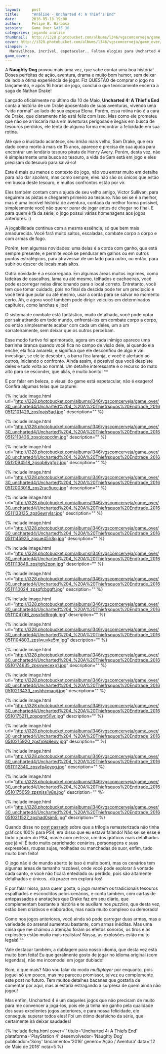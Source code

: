 ```yaml
---
layout:     post
title:      "Análise - Uncharted 4: A Thief's End"
date:       2016-05-18 19:00
author:     Felipe B. Barbosa
session:    Game Over &#35 30
categories: jogando analise
thumbnail:  http://i328.photobucket.com/albums/l346/vgscomcerveja/game_over/30_uncharted4/post_thumbnail_zpsv8qg40yr.jpg
cover: http://i328.photobucket.com/albums/l346/vgscomcerveja/game_over/30_uncharted4/post_header_zpsdtauy0t7.jpg
sinopse: >
  Maravilhoso, incrível, espetacular.. Faltam elogios para Uncharted 4 que atendeu, ou melhor, superou todas as expectativas que tinha sobre o jogo.
game_cover:
---
```

A **Naughty Dog** provou mais uma vez, que sabe contar uma boa história! Doses perfeitas de ação, aventura, drama e muito bom humor, sem deixar de lado a ótima experiência de jogar. Fiz QUESTÃO de comprar o jogo no lançamento, e após 16 horas de jogo, concluí o que teoricamente encerra a saga de Nathan Drake!

Lançado oficialmente no último dia 10 de Maio, **Uncharted 4: A Thief's End** conta a história de um Drake aposentado de suas aventuras, vivendo uma "vida normal" ao lado de sua esposa Elena. Porém, essa rotina não é a cara de Drake, que claramente não está feliz com isso. Mas como ele prometeu que não se arriscaria mais em aventuras perigosas e ilegais em busca de tesouros perdidos, ele tenta de alguma forma encontrar a felicidade em sua rotina.

Até que o inusitado acontece, seu irmão mais velho, Sam Drake, que era dado como morto à mais de 15 anos, aparece e precisa de sua ajuda para encontrar um lendário tesouro pirata de Henry Avery. Porém, desta vez, não é simplesmente uma busca ao tesouro, a vida de Sam está em jogo e eles precisam do tesouro para salvá-lo!

Este é mais ou menos o contexto do jogo, não vou entrar muito em detalhe para não dar *spoilers*, mas como sempre, eles não são os únicos que estão em busca deste tesouro, e muitos confrontos estão por vir.

Eles também contam com a ajuda de seu velho amigo, Victor Sullivan, para seguirem as pistas e chegarem primeiro ao tesouro. Não sei se é a melhor, mas é uma incrível história de aventura, contada da melhor forma possível, simplesmente você não querer parar de jogar antes de chegar no final. E para quem é fã da série, o jogo possui várias homenagens aos jogos anteriores. :)

A jogabilidade continua com a mesma essência, só que bem mais amadurecida. Você fará muito saltos, escaladas, combate corpo a corpo e com armas de fogo.

Porém, tem algumas novidades: uma delas é a corda com ganho, que está sempre presente, e permite você se pendurar em galhos ou em outros pontos estratégicos, para atravessar de um lado para outro, ou então, para subir ou descer de locais mais altos.

Outra novidade é a escorregada. Em algumas áreas muitos ingrimes, como ladeiras de cascalhos, lama ou até mesmo, telhados e cachoeiras, você pode escorregar nelas direcionando para o local correto. Entretanto, você tem que tomar cuidado, pois no final da descida pode ter um precipício e você terá que pular ou até mesmo, usar a corda para se salvar no momento certo. Ah, e agora você também pode dirigir veículos em determinados capítulos, como lanchas e jipe!

O sistema de combate está fantástico, muito detalhado, você pode optar por sair atirando em todo mundo, enfrentá-los em combate corpo a corpo, ou então simplesmente acabar com cada um deles, um a um sorrateiramente, sem deixar que os outros percebam.

Esse modo furtivo foi aprimorado, agora em cada inimigo aparece uma barrinha branca quando você fica no campo de visão dele, aí quando ela enche, ela fica amarela, e significa que ele desconfiou de algo e vai investigar, se ele te descobrir, a barra fica laranja, e você é alertado ao outros, iniciando o confronto. Ainda assim, é possível que você despiste deles e tudo volta ao normal. Um detalhe interessante é o recurso do mato alto para se esconder, que aliás, é muito bonito! ^^

E por falar em beleza, o visual do game está espetacular, não é exagero! Confira algumas telas que capturei:

{% include image.html url="http://i328.photobucket.com/albums/l346/vgscomcerveja/game_over/30_uncharted4/Uncharted%204_%20A%20Thiefrsquos%20Endtrade_20160512101429_zpsfoajs5ad.jpg" description="" %}

{% include image.html url="http://i328.photobucket.com/albums/l346/vgscomcerveja/game_over/30_uncharted4/Uncharted%204_%20A%20Thiefrsquos%20Endtrade_20160512113436_zpsqicppcdm.jpg" description="" %}

{% include image.html url="http://i328.photobucket.com/albums/l346/vgscomcerveja/game_over/30_uncharted4/Uncharted%204_%20A%20Thiefrsquos%20Endtrade_20160512094518_zpsqb6vgfgz.jpg" description="" %}

{% include image.html url="http://i328.photobucket.com/albums/l346/vgscomcerveja/game_over/30_uncharted4/Uncharted%204_%20A%20Thiefrsquos%20Endtrade_20160512003018_zps2ruc5ucc.jpg" description="" %}

{% include image.html url="http://i328.photobucket.com/albums/l346/vgscomcerveja/game_over/30_uncharted4/Uncharted%204_%20A%20Thiefrsquos%20Endtrade_20160511133135_zps6ewrylsr.jpg" description="" %}

{% include image.html url="http://i328.photobucket.com/albums/l346/vgscomcerveja/game_over/30_uncharted4/Uncharted%204_%20A%20Thiefrsquos%20Endtrade_20160511145925_zpsue45lr8q.jpg" description="" %}

{% include image.html url="http://i328.photobucket.com/albums/l346/vgscomcerveja/game_over/30_uncharted4/Uncharted%204_%20A%20Thiefrsquos%20Endtrade_20160511113849_zpsjtgh2ppn.jpg" description="" %}

{% include image.html url="http://i328.photobucket.com/albums/l346/vgscomcerveja/game_over/30_uncharted4/Uncharted%204_%20A%20Thiefrsquos%20Endtrade_20160511110024_zpsqfcbgqft.jpg" description="" %}

{% include image.html url="http://i328.photobucket.com/albums/l346/vgscomcerveja/game_over/30_uncharted4/Uncharted%204_%20A%20Thiefrsquos%20Endtrade_20160511104746_zpsx5d6rogk.jpg" description="" %}

{% include image.html url="http://i328.photobucket.com/albums/l346/vgscomcerveja/game_over/30_uncharted4/Uncharted%204_%20A%20Thiefrsquos%20Endtrade_20160511104803_zpslwuvke5m.jpg" description="" %}

{% include image.html url="http://i328.photobucket.com/albums/l346/vgscomcerveja/game_over/30_uncharted4/Uncharted%204_%20A%20Thiefrsquos%20Endtrade_20160510174635_zpsywecexp1.jpg" description="" %}

{% include image.html url="http://i328.photobucket.com/albums/l346/vgscomcerveja/game_over/30_uncharted4/Uncharted%204_%20A%20Thiefrsquos%20Endtrade_20160510213433_zpshhcmaoij.jpg" description="" %}

{% include image.html url="http://i328.photobucket.com/albums/l346/vgscomcerveja/game_over/30_uncharted4/Uncharted%204_%20A%20Thiefrsquos%20Endtrade_20160510175211_zpspgm5l1vr.jpg" description="" %}

{% include image.html url="http://i328.photobucket.com/albums/l346/vgscomcerveja/game_over/30_uncharted4/Uncharted%204_%20A%20Thiefrsquos%20Endtrade_20160510215920_zpsfn9d8eov.jpg" description="" %}

{% include image.html url="http://i328.photobucket.com/albums/l346/vgscomcerveja/game_over/30_uncharted4/Uncharted%204_%20A%20Thiefrsquos%20Endtrade_20160511112340_zpsvfp4oycg.jpg" description="" %}

{% include image.html url="http://i328.photobucket.com/albums/l346/vgscomcerveja/game_over/30_uncharted4/Uncharted%204_%20A%20Thiefrsquos%20Endtrade_20160510175059_zpsnjss1y8s.jpg" description="" %}

{% include image.html url="http://i328.photobucket.com/albums/l346/vgscomcerveja/game_over/30_uncharted4/Uncharted%204_%20A%20Thiefrsquos%20Endtrade_20160510211527_zpshad0sjm5.jpg" description="" %}

Quando disse no [post passado](/jogando/analise/2016/05/05/analise-uncharted-the-nathan-drake-collection-ps4.html) sobre que a trilogia remasterizada não tinha gráficos 100% para PS4, era disso que eu estava falando! Não sei se esse é todo o poder do PS4, mas é com certeza, um dos gráficos mais detalhados que já vi! É tudo muito caprichado: cenários, personagens e suas expressões, roupas sujas, molhadas ou manchadas de suor, enfim, tudo muito bem feito!

O jogo não é de mundo aberto (e isso é muito bom), mas os cenários tem algumas áreas de tamanho razoável, onde você pode explorar à vontade cada canto, e você não ficará entediado ou perdido, pois são altamente detalhados e únicos.. dá prazer em explorá-los!

E por falar nisso, para quem gosta, o jogo mantém os tradicionais tesouros espalhados e escondidos pelos cenários, e conta também, com cartas de antepassados e anotações que Drake faz em seu diário, que complementam bastante a história e te auxiliam nos *puzzles*, que desta vez, estão bem criativos e elaborados, mas nada muito complexo ou demorado!

Como nos jogos anteriores, você ainda só pode carregar duas armas, mas a variedade do arsenal aumentou bastante, com armas inéditas. Mas uma coisa que me chamou a atenção foram os efeitos sonoros, os tiros e as explosões estão muito mais realistas! Nossa, as explosões estão muito legais! ^^

Vale destacar também, a dublagem para nosso idioma, que desta vez está muito bem feita! Eu que geralmente gosto de jogar no idioma original (com legendas), não me incomodei em jogar dublado!

Bom, o que mais? Não vou falar do modo *multiplayer* por enquanto, pois joguei só um pouco, mas me pareceu promissor, talvez eu complemente este post no futuro. Tem muitos detalhes bacanas que gostaria de comentar por aqui, mas aí estaria estragando a surpresa de quem ainda não jogou!

Mas enfim, Uncharted 4 é um daqueles jogos que não precisam de muito para me convencer a jogá-los, pois ele já tinha me ganho pela qualidade dos seus excelentes jogos anteriores, e para nossa felicidade, ele conseguiu superar todos eles! Foi um ótimo desfeicho da série, que certamente irá deixar saudades!

{% include ficha.html
  cover=''
  titulo='Uncharted 4: A Thiefs End'
  plataforma='PlayStation 4'
  desenvolvedor='Naughty Dog'
  publicador='Sony'
  lancamento='2016'
  genero='Ação / Aventura'
  data='12 de Maio de 2016'
  nota=5 %}
